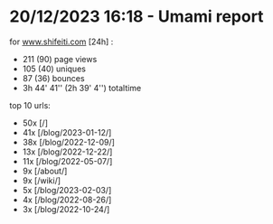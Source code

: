 # 20/12/2023 16:18 - Umami report
for www.shifeiti.com [24h] :

 - 211 (90) page views
 - 105 (40) uniques
 - 87 (36) bounces
 - 3h 44' 41'' (2h 39' 4'') totaltime


top 10 urls:
 - 50x [/]
 - 41x [/blog/2023-01-12/]
 - 38x [/blog/2022-12-09/]
 - 13x [/blog/2022-12-22/]
 - 11x [/blog/2022-05-07/]
 - 9x [/about/]
 - 9x [/wiki/]
 - 5x [/blog/2023-02-03/]
 - 4x [/blog/2022-08-26/]
 - 3x [/blog/2022-10-24/]


